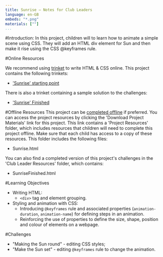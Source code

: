 ```yaml
---
title: Sunrise — Notes for Club Leaders
language: en-GB
embeds: "*.png"
materials: [""]
...
```


#Introduction:
In this project, children will to learn how to animate a simple scene using CSS. They will add an HTML div element for Sun and then make it rise using the CSS @keyframes rule.

#Online Resources

We recommend using [trinket](https://trinket.io/) to write HTML & CSS online. This project contains the following trinkets:

+ ['Sunrise' starting point](https://trinket.io/html/cb6495c040)

There is also a trinket containing a sample solution to the challenges:

+ ['Sunrise' Finished](https://trinket.io/html/8679c7d1cb)

#Offline Resources
This project can be [completed offline](../offline.html) if preferred. You can access the project resources by clicking the 'Download Project Materials' link for this project. This link contains a 'Project Resources' folder, which includes resources that children will need to complete this project offline. Make sure that each child has access to a copy of these resources. This folder includes the following files:

+ Sunrise.html

You can also find a completed version of this project's challenges in the 'Club Leader Resources' folder, which contains:

+ SunriseFinished.html


#Learning Objectives
+ Writing HTML:
	+ `<div>` tag and element grouping.
+ Styling and animation with CSS:
	+ Introducing `@keyframes` rule and associated properties (`animation-duration`, `animation-name`) for defining steps in an animation.
	+ Reinforcing the use of properties to define the size, shape, position and colour of elements on a webpage.

#Challenges
+ "Making the Sun round" - editing CSS styles;
+ "Make the Sun set" - editing `@keyframes` rule to change the animation.
